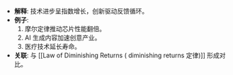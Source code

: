 - **解释**: 技术进步呈指数增长，创新驱动反馈循环。
- **例子**:
	1. 摩尔定律推动芯片性能翻倍。
	2. AI 生成内容加速创意产业。
	3. 医疗技术延长寿命。
- **关联**: 与 [[Law of Diminishing Returns ( diminishing returns 定律)]] 形成对比。